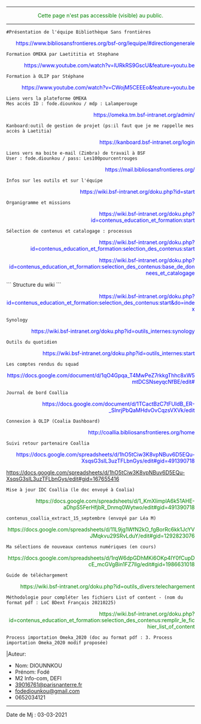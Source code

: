 -----------------------------------------------------------------------------
<p style='color:GREEN' align='center'>
Cette page n'est pas accessible (visible) au public.
</p>

-----------------------------------------------------------------------------
```
#Présentation de l'équipe Bibliothèque Sans frontières
```
<p style='color:blue' align='right'>
https://www.bibliosansfrontieres.org/bsf-org/lequipe/#directiongenerale
</p>

```
Formation OMEKA par Laetititia et Stephane 
```
<p style='color:blue' align='right'>
https://www.youtube.com/watch?v=lURkRS9GscU&feature=youtu.be
</p>

```
Formation à OLIP par Stéphane
```
<p style='color:blue' align='right'>
https://www.youtube.com/watch?v=CWojM5CEEEo&feature=youtu.be
</p>

```
Liens vers la plateforme OMEKA
Mes accès ID : fode.diounkou / mdp : Lalamperouge
```
<p style='color:blue' align='right'>
 https://omeka.tm.bsf-intranet.org/admin/
 </p>
 
 ```
 Kanboard:outil de gestion de projet (ps:il faut que je me rappelle mes accès à Laetitia)
 ```
<p style='color:blue' align='right'>
https://kanboard.bsf-intranet.org/login
 </p>

```
Liens vers ma boite e-mail (Zimbra) de travail à BSF
User : fode.diounkou / pass: Les100pourcentrouges
```
<p style='color:blue' align='right'>
https://mail.bibliosansfrontieres.org/
 </p>

```
Infos sur les outils et sur l'équipe 
```
<p style='color:blue' align='right'>
https://wiki.bsf-intranet.org/doku.php?id=start 
</p>

```
Organigramme et missions
```
<p style='color:blue' align='right'>
https://wiki.bsf-intranet.org/doku.php?id=contenus_education_et_formation:start
</p>

```
Sélection de contenus et catalogage : processus
```
<p style='color:blue' align='right'>
 https://wiki.bsf-intranet.org/doku.php?id=contenus_education_et_formation:selection_des_contenus:start
</p>
<p style='color:blue' align='right'>
https://wiki.bsf-intranet.org/doku.php?id=contenus_education_et_formation:selection_des_contenus:base_de_donnees_et_catalogage
</p>
```
Structure du wiki
```
<p style='color:blue' align='right'>
https://wiki.bsf-intranet.org/doku.php?id=contenus_education_et_formation:selection_des_contenus:start&do=index
</p>

```
Synology
```
<p style='color:blue' align='right'>
https://wiki.bsf-intranet.org/doku.php?id=outils_internes:synology
</p>

```
Outils du quotidien
```
<p style='color:blue' align='right'>
https://wiki.bsf-intranet.org/doku.php?id=outils_internes:start
</p>

```
Les comptes rendus du squad
```
<p style='color:blue' align='right'>
https://docs.google.com/document/d/1qO4Gpqa_T4MwPeZ7rkkgThhc8xW5mtDCSNseyqcNfBE/edit#
</p>

```
Journal de bord Coallia
```
<p style='color:blue' align='right'>
https://docs.google.com/document/d/1TCactBzC7tFUIdB_ER-_SlnrjPbQaMHdvOvCqzsVXVk/edit
</p>

```
Connexion à OLIP (Coalia Dashboard)
```
<p style='color:blue' align='right'>
http://coallia.bibliosansfrontieres.org/home
</p>

```
Suivi retour partenaire Coallia
```
<p style='color:blue' align='right'>
https://docs.google.com/spreadsheets/d/1hO5tCiw3K8vpNBuv6D5EQu-XsqsG3sIL3uzTFLbnGys/edit#gid=491390718
 
https://docs.google.com/spreadsheets/d/1hO5tCiw3K8vpNBuv6D5EQu-XsqsG3sIL3uzTFLbnGys/edit#gid=167655416
</p>

```
Mise à jour IDC Coallia (le doc envoyé à Coalia)
```
<p style='color:green' align='right'>
https://docs.google.com/spreadsheets/d/1_KmXlimplA6k51AHE-aDhpS5FerHfjbR_Dnmq0Wytwo/edit#gid=491390718
</p>

```
contenus_coallia_extract_15_septembre (envoyé par Léa M)
```
<p style='color:green' align='right'>
https://docs.google.com/spreadsheets/d/11L9jg1WfN2kO_fgBorRc6kk1JcYVJMqkvu29SRvLduY/edit#gid=1292823076
</p>

```
Ma sélections de nouveaux contenus numériques (en cours)
```
<p style='color:green' align='right'>
https://docs.google.com/spreadsheets/d/1rqW6dpGDhMKi6OKp4IY0fCupDcE_mcGVgBin1FZ7lIg/edit#gid=1986631018
</p>

```
Guide de téléchargement
```
<p style='color:green' align='right'>
https://wiki.bsf-intranet.org/doku.php?id=outils_divers:telechargement
 </p>
 
```
Méthodologie pour compléter les fichiers List of content - (nom du format pdf : LoC BDext Français 20210225)
```
<p style='color:green' align='right'>
https://wiki.bsf-intranet.org/doku.php?id=contenus_education_et_formation:selection_des_contenus:remplir_le_fichier_list_of_content
 </p>
 
```
Process importation Omeka_2020 (doc au format pdf : 3. Process importation Omeka_2020 modif proposée)
```

|Auteur:
  - Nom: DIOUNNKOU
  - Prénom: Fodé
  - M2 Info-com, DEFI
  - 39016761@parisnanterre.fr
  - fodediounkou@gmail.com
  - 0652034121
  
-----------------
Date de Mj : 03-03-2021


